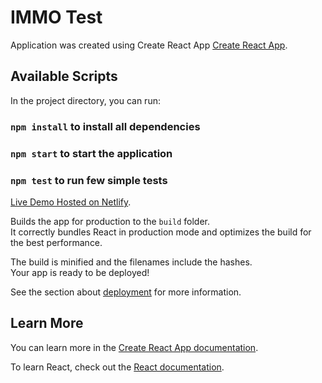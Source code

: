 # IMMO Test

Application was created using Create React App [Create React App](https://github.com/facebook/create-react-app).

## Available Scripts

In the project directory, you can run:

### `npm install` to install all dependencies
### `npm start` to start the application
### `npm test` to run few simple tests

[Live Demo Hosted on Netlify](https://facebook.github.io/create-react-app/docs/getting-started).



Builds the app for production to the `build` folder.\
It correctly bundles React in production mode and optimizes the build for the best performance.

The build is minified and the filenames include the hashes.\
Your app is ready to be deployed!

See the section about [deployment](https://facebook.github.io/create-react-app/docs/deployment) for more information.



## Learn More

You can learn more in the [Create React App documentation](https://facebook.github.io/create-react-app/docs/getting-started).

To learn React, check out the [React documentation](https://reactjs.org/).